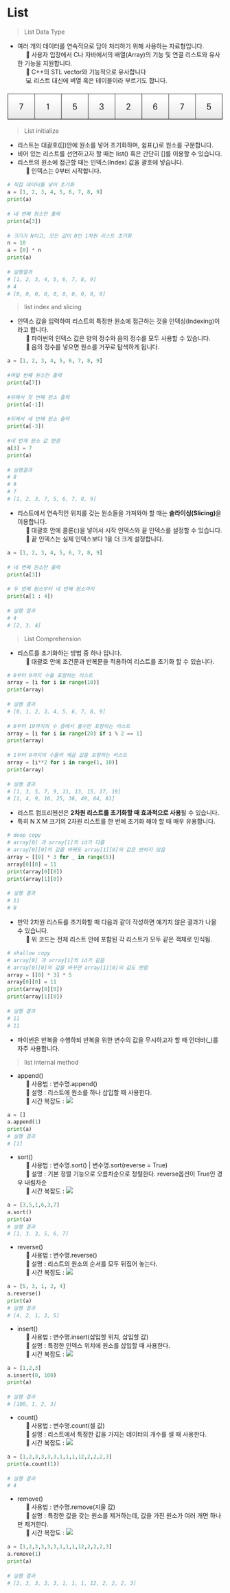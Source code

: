 # List

> List Data Type

* 여러 개의 데이터를 연속적으로 담아 처리하기 위해 사용하는 자료형입니다.<br>
&nbsp;&nbsp;&nbsp;&nbsp; 🧷 사용자 입장에서 C나 자바에서의 배열(Array)의 기능 및 연결 리스트와 유사한 기능을 지원합니다.<br>
&nbsp;&nbsp;&nbsp;&nbsp; 🎈 C++의 STL vector와 기능적으로 유사합니다<br>
&nbsp;&nbsp;&nbsp;&nbsp; 💻 리스트 대신에 벼열 혹은 테이블이라 부르기도 합니다.<br>

<img src="../../img/list.jpg">

> List initialize

* 리스트는 대괄호([])안에 원소를 넣어 초기화하며, 쉼표(,)로 원소를 구분합니다.
* 비어 있는 리스트를 선언하고자 할 때는 list() 혹은 간단히 []를 이용할 수 있습니다.
* 리스트의 원소에 접근할 때는 인덱스(Index) 값을 괄호에 넣습니다.<br>
&nbsp;&nbsp;&nbsp;&nbsp; 🧷 인덱스는 0부터 시작합니다.

```python
# 직접 데이터를 넣어 초기화
a = [1, 2, 3, 4, 5, 6, 7, 8, 9]
print(a)

# 네 번째 원소만 출력
print(a[3])

# 크기가 N이고, 모든 값이 0인 1차원 리스트 초기화
n = 10
a = [0] * n
print(a)

# 실행결과
# [1, 2, 3, 4, 5, 6, 7, 8, 9]
# 4
# [0, 0, 0, 0, 0, 0, 0, 0, 0, 0]
```
> list index and slicing

* 인덱스 값을 입력하여 리스트의 특정한 원소에 접근하는 것을 인덱싱(Indexing)이라고 합니다.<br>
&nbsp;&nbsp;&nbsp;&nbsp; 🧷 파이썬의 인덱스 값은 양의 정수와 음의 정수를 모두 사용할 수 있습니다.<br>
&nbsp;&nbsp;&nbsp;&nbsp; 🎈 음의 정수를 넣으면 원소를 거꾸로 탐색하게 됩니다.<br>

```python
a = [1, 2, 3, 4, 5, 6, 7, 8, 9]

#여덟 번째 원소만 출력
print(a[7])

#뒤에서 첫 번째 원소 출력
print(a[-1])

#뒤에서 세 번째 원소 출력
print(a[-3])

#네 번재 원소 값 변경
a[3] = 7
print(a)

# 실행결과
# 8
# 9
# 7
# [1, 2, 3, 7, 5, 6, 7, 8, 9]
```

* 리스트에서 연속적인 위치를 갖는 원소들을 가져와야 할 때는 <strong>슬라이싱(Slicing)</strong>을 이용합니다.<br>
&nbsp;&nbsp;&nbsp;&nbsp; 🧷 대괄호 안에 콜론(:)을 넣어서 시작 인덱스와 끝 인덱스를 설정할 수 있습니다. <br>
&nbsp;&nbsp;&nbsp;&nbsp; 🎈 끝 인덱스는 실제 인덱스보다 1을 더 크게 설정합니다.<br>

```python
a = [1, 2, 3, 4, 5, 6, 7, 8, 9]

# 네 번째 원소만 출력
print(a[3])

# 두 번째 원소부터 네 번째 원소까지
print(a[1 : 4])

# 실행 결과
# 4
# [2, 3, 4]
```

> List Comprehension

* 리스트를 초기화하는 방법 중 하나 입니다.<br>
&nbsp;&nbsp;&nbsp;&nbsp; 🧷 대괄호 안에 조건문과 반복문을 적용하여 리스트를 초기화 할 수 있습니다.

```python
# 0부터 9까지 수를 포함하는 리스트
array = [i for i in range(10)]
print(array)

# 실행 결과
# [0, 1, 2, 3, 4, 5, 6, 7, 8, 9]

# 0부터 19까지의 수 중에서 홀수만 포함하는 리스트
array = [i for i in range(20) if i % 2 == 1]
print(array)

# 1부터 9까지의 수들의 제곱 값을 포함하는 리스트
array = [i**2 for i in range(1, 10)]
print(array)

# 실행 결과
# [1, 3, 5, 7, 9, 11, 13, 15, 17, 19]
# [1, 4, 9, 16, 25, 36, 49, 64, 81]
```

* 리스트 컴프리헨션은 <strong> 2차원 리스트를 초기화할 때 효과적으로 사용</strong>될 수 있습니다.
* 특히 N X M 크기의 2차원 리스트를 한 번에 초기화 해야 할 때 매우 유용합니다.<br>
```python
# deep copy 
# array[0] 과 array[1]의 id가 다름
# array[0][0]의 값을 바꿔도 array[1][0]의 값은 변하지 않음
array = [[0] * 3 for _ in range(5)] 
array[0][0] = 11
print(array[0][0])
print(array[1][0])

# 실행 결과
# 11
# 0
```
* 만약 2차원 리스트를 초기화할 때 다음과 같이 작성하면 예기치 않은 결과가 나올 수 있습니다.<br>
&nbsp;&nbsp;&nbsp;&nbsp; 🎈 위 코드는 전체 리스트 안에 포함된 각 리스트가 모두 같은 객체로 인식됨.

```python
# shallow copy 
# array[0] 과 array[1]의 id가 같음
# array[0][0]의 값을 바꾸면 array[1][0]의 값도 변함
array = [[0] * 3] * 5
array[0][0] = 11
print(array[0][0])
print(array[1][0])

# 실행 결과
# 11
# 11
```

* 파이썬은 반복을 수행하되 반복을 위한 변수의 값을 무시하고자 할 때 언더바(_)를 자주 사용합니다.

> list internal method

* append()<br>
&nbsp;&nbsp;&nbsp;&nbsp; 🧩 사용법 : 변수명.append() <br>
&nbsp;&nbsp;&nbsp;&nbsp; 🎲 설명 : 리스트에 원소를 하나 삽입할 때 사용한다.<br>
&nbsp;&nbsp;&nbsp;&nbsp; 🏓 시간 복잡도 : <img src="https://render.githubusercontent.com/render/math?math=O(1)"><br>
```python
a = []
a.append(1)
print(a)
# 실행 결과
# [1]
```
* sort()<br>
&nbsp;&nbsp;&nbsp;&nbsp; 🧩 사용법 : 변수명.sort() | 변수명.sort(reverse = True) <br>
&nbsp;&nbsp;&nbsp;&nbsp; 🎲 설명 : 기본 정렬 기능으로 오름차순으로 정렬한다. reverse옵션이 True인 경우 내림차순 <br>
&nbsp;&nbsp;&nbsp;&nbsp; 🏓 시간 복잡도 : <img src="https://render.githubusercontent.com/render/math?math=O(NlogN)"><br>
```python
a = [3,5,1,6,3,7]
a.sort()
print(a)
# 실행 결과
# [1, 3, 3, 5, 6, 7]
```
* reverse()<br>
&nbsp;&nbsp;&nbsp;&nbsp; 🧩 사용법 : 변수명.reverse() <br>
&nbsp;&nbsp;&nbsp;&nbsp; 🎲 설명 : 리스트의 원소의 순서를 모두 뒤집어 놓는다. <br>
&nbsp;&nbsp;&nbsp;&nbsp; 🏓 시간 복잡도 : <img src="https://render.githubusercontent.com/render/math?math=O(N)"><br>

```python
a = [5, 3, 1, 2, 4]
a.reverse()
print(a)
# 실행 결과
# [4, 2, 1, 3, 5]
```

* insert()<br>
&nbsp;&nbsp;&nbsp;&nbsp; 🧩 사용법 : 변수명.insert(삽입할 위치, 삽입할 값) <br>
&nbsp;&nbsp;&nbsp;&nbsp; 🎲 설명 : 특정한 인덱스 위치에 원소를 삽입할 때 사용한다. <br>
&nbsp;&nbsp;&nbsp;&nbsp; 🏓 시간 복잡도 : <img src="https://render.githubusercontent.com/render/math?math=O(N)"><br>
```python
a = [1,2,3]
a.insert(0, 100)
print(a)

# 실행 결과
# [100, 1, 2, 3]
```
* count()<br>
&nbsp;&nbsp;&nbsp;&nbsp; 🧩 사용법 : 변수명.count(셀 값) <br>
&nbsp;&nbsp;&nbsp;&nbsp; 🎲 설명 :  리스트에서 특정한 값을 가지는 데이터의 개수를 셀 때 사용한다.<br>
&nbsp;&nbsp;&nbsp;&nbsp; 🏓 시간 복잡도 : <img src="https://render.githubusercontent.com/render/math?math=O(N)"><br>
```python
a = [1,2,3,3,3,3,1,1,1,12,2,2,2,3]
print(a.count(1))

# 실행 결과
# 4
```
* remove()<br>
&nbsp;&nbsp;&nbsp;&nbsp; 🧩 사용법 : 변수명.remove(지울 값) <br>
&nbsp;&nbsp;&nbsp;&nbsp; 🎲 설명 :  특정한 값을 갖는 원소를 제거하는데, 값을 가진 원소가 여러 개면 하나만 제거한다.<br>
&nbsp;&nbsp;&nbsp;&nbsp; 🏓 시간 복잡도 : <img src="https://render.githubusercontent.com/render/math?math=O(N)"><br>
```python
a = [1,2,3,3,3,3,1,1,1,12,2,2,2,3]
a.remove(1)
print(a)

# 실행 결과
# [2, 3, 3, 3, 3, 1, 1, 1, 12, 2, 2, 2, 3]
```
